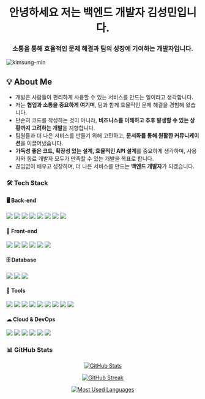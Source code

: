 <h1 align="center">안녕하세요 저는 백엔드 개발자 김성민입니다.</h1>
<h3 align="center">소통을 통해 효율적인 문제 해결과 팀의 성장에 기여하는 개발자입니다.</h3>

<p align="left"> 
  <img src="https://komarev.com/ghpvc/?username=kimsung-min&label=Profile%20views&color=0e75b6&style=flat" alt="kimsung-min" />
</p>

## 💡 About Me

- 개발은 사람들이 편리하게 사용할 수 있는 서비스를 만드는 일이라고 생각합니다.  
- 저는 **협업과 소통을 중요하게 여기며**, 팀과 함께 효율적인 문제 해결을 경험해 왔습니다.  
- 단순히 코드를 작성하는 것이 아니라, **비즈니스를 이해하고 추후 발생할 수 있는 상황까지 고려하는 개발**을 지향합니다.  
- 팀원들과 더 나은 서비스를 만들기 위해 고민하고, **문서화를 통해 원활한 커뮤니케이션**을 이끌어냈습니다.  
- **가독성 좋은 코드, 확장성 있는 설계, 효율적인 API 설계**를 중요하게 생각하며, 사용자와 동료 개발자 모두가 만족할 수 있는 개발을 목표로 합니다.  
- 끊임없이 배우고 성장하며, 더 나은 서비스를 만드는 **백엔드 개발자**가 되겠습니다.

### 🛠 Tech Stack  

#### 🖥 Back-end  
<p>
  <img src="https://img.shields.io/badge/Java-007396?style=for-the-badge&logo=openjdk&logoColor=white"/>
  <img src="https://img.shields.io/badge/Python-3776AB?style=for-the-badge&logo=python&logoColor=white"/>
  <img src="https://img.shields.io/badge/Spring-6DB33F?style=for-the-badge&logo=spring&logoColor=white"/>
  <img src="https://img.shields.io/badge/SpringBoot-6DB33F?style=for-the-badge&logo=springboot&logoColor=white"/>
  <img src="https://img.shields.io/badge/MyBatis-4479A1?style=for-the-badge&logoColor=white"/>
  <img src="https://img.shields.io/badge/JPA-6DB33F?style=for-the-badge&logoColor=white"/>
  <img src="https://img.shields.io/badge/FastAPI-009688?style=for-the-badge&logo=fastapi&logoColor=white"/>
  <img src="https://img.shields.io/badge/RESTful API-000000?style=for-the-badge&logo=postman&logoColor=white"/>
</p>

#### 🎨 Front-end  
<p>
  <img src="https://img.shields.io/badge/HTML5-E34F26?style=for-the-badge&logo=html5&logoColor=white"/>
  <img src="https://img.shields.io/badge/CSS3-1572B6?style=for-the-badge&logo=css3&logoColor=white"/>
  <img src="https://img.shields.io/badge/JavaScript-F7DF1E?style=for-the-badge&logo=javascript&logoColor=black"/>
  <img src="https://img.shields.io/badge/React-61DAFB?style=for-the-badge&logo=react&logoColor=black"/>
  <img src="https://img.shields.io/badge/JSP-007396?style=for-the-badge&logoColor=white"/>
  <img src="https://img.shields.io/badge/JSTL-007396?style=for-the-badge&logoColor=white"/>
</p>

#### 🗄 Database  
<p>
  <img src="https://img.shields.io/badge/PostgreSQL-336791?style=for-the-badge&logo=postgresql&logoColor=white"/>
  <img src="https://img.shields.io/badge/MySQL-4479A1?style=for-the-badge&logo=mysql&logoColor=white"/>
  <img src="https://img.shields.io/badge/Oracle-F80000?style=for-the-badge&logo=oracle&logoColor=white"/>
</p>

#### 🔧 Tools  
<p>
  <img src="https://img.shields.io/badge/Eclipse-2C2255?style=for-the-badge&logo=eclipse&logoColor=white"/>
  <img src="https://img.shields.io/badge/IntelliJ-000000?style=for-the-badge&logo=intellijidea&logoColor=white"/>
  <img src="https://img.shields.io/badge/VSCode-007ACC?style=for-the-badge&logo=visualstudiocode&logoColor=white"/>
  <img src="https://img.shields.io/badge/Git-F05032?style=for-the-badge&logo=git&logoColor=white"/>
  <img src="https://img.shields.io/badge/SVN-809CC9?style=for-the-badge&logo=subversion&logoColor=white"/>
  <img src="https://img.shields.io/badge/Github-181717?style=for-the-badge&logo=github&logoColor=white"/>
  <img src="https://img.shields.io/badge/Notion-000000?style=for-the-badge&logo=notion&logoColor=white"/>
  <img src="https://img.shields.io/badge/Slack-4A154B?style=for-the-badge&logo=slack&logoColor=white"/>
  <img src="https://img.shields.io/badge/DBeaver-372923?style=for-the-badge&logoColor=white"/>
</p>

#### ☁ Cloud & DevOps  
<p>
  <img src="https://img.shields.io/badge/AWS-232F3E?style=for-the-badge&logo=amazonaws&logoColor=white"/>
  <img src="https://img.shields.io/badge/Docker-2496ED?style=for-the-badge&logo=docker&logoColor=white"/>
  <img src="https://img.shields.io/badge/Tomcat-F8DC75?style=for-the-badge&logo=apachetomcat&logoColor=black"/>
  <img src="https://img.shields.io/badge/JBoss-E10098?style=for-the-badge&logo=wildfly&logoColor=white"/>
  <img src="https://img.shields.io/badge/Rocky Linux-10B981?style=for-the-badge&logo=linux&logoColor=white"/>
  <img src="https://img.shields.io/badge/MobaXterm-0066FF?style=for-the-badge&logoColor=white"/>
</p>

### 📊 GitHub Stats  

<p align="center">
  <a href="https://github.com/kimsung-min">
    <img src="https://github-readme-stats.vercel.app/api?username=kimsung-min&show_icons=true&theme=radical" alt="GitHub Stats" />
  </a>
</p>

<p align="center">
  <a href="https://github.com/kimsung-min">
    <img src="https://github-readme-streak-stats.herokuapp.com/?user=kimsung-min&theme=radical" alt="GitHub Streak" />
  </a>
</p>

<p align="center">
  <a href="https://github.com/kimsung-min">
    <img src="https://github-readme-stats.vercel.app/api/top-langs/?username=kimsung-min&layout=compact&theme=radical" alt="Most Used Languages" />
  </a>
</p>
